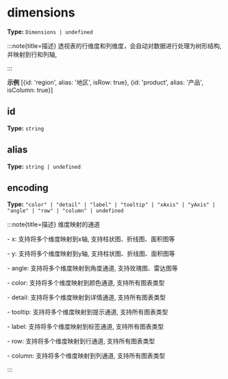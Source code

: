 # dimensions

**Type:** `Dimensions | undefined`

:::note{title=描述}
透视表的行维度和列维度，会自动对数据进行处理为树形结构, 并映射到行和列轴,

:::

**示例**
[{id: 'region', alias: '地区', isRow: true}, {id: 'product', alias: '产品', isColumn: true}]




## id

**Type:** `string`

## alias

**Type:** `string | undefined`

## encoding

**Type:** `"color" | "detail" | "label" | "tooltip" | "xAxis" | "yAxis" | "angle" | "row" | "column" | undefined`

:::note{title=描述}
维度映射的通道

\- x: 支持将多个维度映射到x轴, 支持柱状图、折线图、面积图等

\- y: 支持将多个维度映射到y轴, 支持柱状图、折线图、面积图等

\- angle: 支持将多个维度映射到角度通道, 支持玫瑰图、雷达图等

\- color: 支持将多个维度映射到颜色通道, 支持所有图表类型

\- detail: 支持将多个维度映射到详情通道, 支持所有图表类型

\- tooltip: 支持将多个维度映射到提示通道, 支持所有图表类型

\- label: 支持将多个维度映射到标签通道, 支持所有图表类型

\- row: 支持将多个维度映射到行通道, 支持所有图表类型

\- column: 支持将多个维度映射到列通道, 支持所有图表类型

:::

